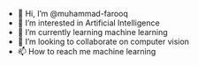- 👋 Hi, I’m @muhammad-farooq
- 👀 I’m interested in Artificial Intelligence
- 🌱 I’m currently learning machine learning
- 💞️ I’m looking to collaborate on computer vision
- 📫 How to reach me machine learning

<!---
muhammad6007/muhammad6007 is a ✨ special ✨ repository because its `README.md` (this file) appears on your GitHub profile.
You can click the Preview link to take a look at your changes.
--->
